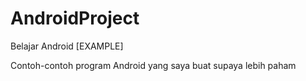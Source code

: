 # AndroidProject
Belajar Android [EXAMPLE]

Contoh-contoh program Android yang saya buat supaya lebih paham
